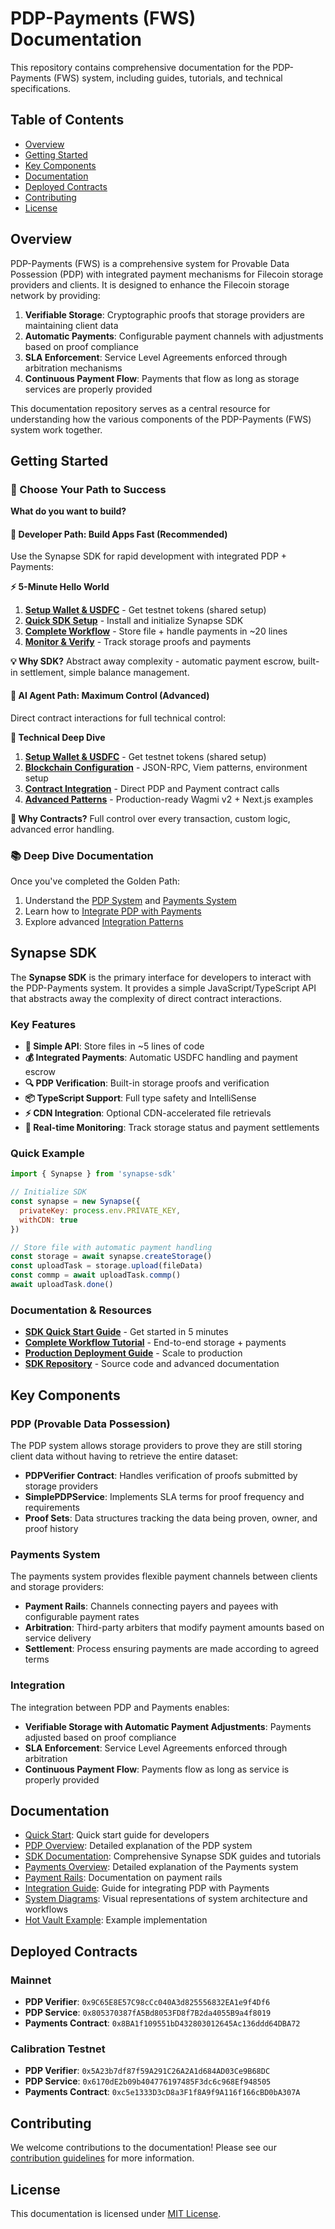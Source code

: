 # PDP-Payments (FWS) Documentation

This repository contains comprehensive documentation for the PDP-Payments (FWS) system, including guides, tutorials, and technical specifications.

## Table of Contents

- [Overview](#overview)
- [Getting Started](#getting-started)
- [Key Components](#key-components)
- [Documentation](#documentation)
- [Deployed Contracts](#deployed-contracts)
- [Contributing](#contributing)
- [License](#license)

## Overview

PDP-Payments (FWS) is a comprehensive system for Provable Data Possession (PDP) with integrated payment mechanisms for Filecoin storage providers and clients. It is designed to enhance the Filecoin storage network by providing:

1. **Verifiable Storage**: Cryptographic proofs that storage providers are maintaining client data
2. **Automatic Payments**: Configurable payment channels with adjustments based on proof compliance
3. **SLA Enforcement**: Service Level Agreements enforced through arbitration mechanisms
4. **Continuous Payment Flow**: Payments that flow as long as storage services are properly provided

This documentation repository serves as a central resource for understanding how the various components of the PDP-Payments (FWS) system work together.

## Getting Started

### 🚀 Choose Your Path to Success

**What do you want to build?**

#### 📱 **Developer Path: Build Apps Fast** (Recommended)
Use the Synapse SDK for rapid development with integrated PDP + Payments:

**⚡ 5-Minute Hello World**
1. **[Setup Wallet & USDFC](docs/setup.md)** - Get testnet tokens (shared setup)
2. **[Quick SDK Setup](docs/sdk-quickstart.md)** - Install and initialize Synapse SDK
3. **[Complete Workflow](docs/sdk-workflow.md)** - Store file + handle payments in ~20 lines
4. **[Monitor & Verify](docs/sdk-monitoring.md)** - Track storage proofs and payments

**💡 Why SDK?** Abstract away complexity - automatic payment escrow, built-in settlement, simple balance management.

#### 🤖 **AI Agent Path: Maximum Control** (Advanced)
Direct contract interactions for full technical control:

**🔧 Technical Deep Dive**
1. **[Setup Wallet & USDFC](docs/setup.md)** - Get testnet tokens (shared setup)
2. **[Blockchain Configuration](docs/setup-detailed.md)** - JSON-RPC, Viem patterns, environment setup
3. **[Contract Integration](docs/contracts-guide.md)** - Direct PDP and Payment contract calls
4. **[Advanced Patterns](docs/examples/hot-vault.md)** - Production-ready Wagmi v2 + Next.js examples

**🎯 Why Contracts?** Full control over every transaction, custom logic, advanced error handling.

### 📚 Deep Dive Documentation

Once you've completed the Golden Path:

1. Understand the [PDP System](docs/pdp-overview.md) and [Payments System](docs/payments-overview.md)
2. Learn how to [Integrate PDP with Payments](docs/integration-guide.md)
3. Explore advanced [Integration Patterns](docs/integration/pdp-payments.md)

## Synapse SDK

The **Synapse SDK** is the primary interface for developers to interact with the PDP-Payments system. It provides a simple JavaScript/TypeScript API that abstracts away the complexity of direct contract interactions.

### Key Features

- **🎯 Simple API**: Store files in ~5 lines of code
- **💰 Integrated Payments**: Automatic USDFC handling and payment escrow
- **🔍 PDP Verification**: Built-in storage proofs and verification
- **📦 TypeScript Support**: Full type safety and IntelliSense
- **⚡ CDN Integration**: Optional CDN-accelerated file retrievals
- **🔄 Real-time Monitoring**: Track storage status and payment settlements

### Quick Example

```javascript
import { Synapse } from 'synapse-sdk'

// Initialize SDK
const synapse = new Synapse({
  privateKey: process.env.PRIVATE_KEY,
  withCDN: true
})

// Store file with automatic payment handling
const storage = await synapse.createStorage()
const uploadTask = storage.upload(fileData)
const commp = await uploadTask.commp()
await uploadTask.done()
```

### Documentation & Resources

- **[SDK Quick Start Guide](docs/sdk-quickstart.md)** - Get started in 5 minutes
- **[Complete Workflow Tutorial](docs/sdk-workflow.md)** - End-to-end storage + payments
- **[Production Deployment Guide](docs/sdk-production.md)** - Scale to production
- **[SDK Repository](https://github.com/FilOzone/synapse-sdk)** - Source code and advanced documentation

## Key Components

### PDP (Provable Data Possession)

The PDP system allows storage providers to prove they are still storing client data without having to retrieve the entire dataset:

- **PDPVerifier Contract**: Handles verification of proofs submitted by storage providers
- **SimplePDPService**: Implements SLA terms for proof frequency and requirements
- **Proof Sets**: Data structures tracking the data being proven, owner, and proof history

### Payments System

The payments system provides flexible payment channels between clients and storage providers:

- **Payment Rails**: Channels connecting payers and payees with configurable payment rates
- **Arbitration**: Third-party arbiters that modify payment amounts based on service delivery
- **Settlement**: Process ensuring payments are made according to agreed terms

### Integration

The integration between PDP and Payments enables:

- **Verifiable Storage with Automatic Payment Adjustments**: Payments adjusted based on proof compliance
- **SLA Enforcement**: Service Level Agreements enforced through arbitration
- **Continuous Payment Flow**: Payments flow as long as service is properly provided

## Documentation

- [Quick Start](docs/quick-start.md): Quick start guide for developers
- [PDP Overview](docs/pdp-overview.md): Detailed explanation of the PDP system
- [SDK Documentation](docs/sdk-quickstart.md): Comprehensive Synapse SDK guides and tutorials
- [Payments Overview](docs/payments-overview.md): Detailed explanation of the Payments system
- [Payment Rails](docs/payments/payment-rails.md): Documentation on payment rails
- [Integration Guide](docs/integration/pdp-payments.md): Guide for integrating PDP with Payments
- [System Diagrams](docs/diagrams.md): Visual representations of system architecture and workflows
- [Hot Vault Example](docs/examples/hot-vault.md): Example implementation

## Deployed Contracts

### Mainnet

- **PDP Verifier**: `0x9C65E8E57C98cCc040A3d825556832EA1e9f4Df6`
- **PDP Service**: `0x805370387fA5Bd8053FD8f7B2da4055B9a4f8019`
- **Payments Contract**: `0x8BA1f109551bD432803012645Ac136ddd64DBA72`

### Calibration Testnet

- **PDP Verifier**: `0x5A23b7df87f59A291C26A2A1d684AD03Ce9B68DC`
- **PDP Service**: `0x6170dE2b09b404776197485F3dc6c968Ef948505`
- **Payments Contract**: `0xc5e1333D3cD8a3F1f8A9f9A116f166cBD0bA307A`

## Contributing

We welcome contributions to the documentation! Please see our [contribution guidelines](docs/contributing.md) for more information.

## License

This documentation is licensed under [MIT License](LICENSE).
